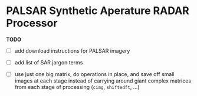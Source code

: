 # PALSAR Synthetic Aperature RADAR Processor

**TODO**
- [ ] add download instructions for PALSAR imagery
- [ ] add list of SAR jargon terms
- [ ] use just one big matrix, do operations in place, and save off small images at each stage instead of carrying around giant complex matrices from each stage of processing (`cimg`, `shiftedft`, ...)


